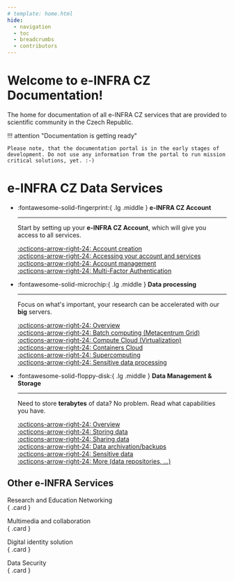 ```yaml
---
# template: home.html
hide:
  - navigation
  - toc
  - breadcrumbs
  - contributors
---
```

# Welcome to e-INFRA CZ Documentation!

The home for documentation of all e-INFRA CZ services that are provided to scientific community in the Czech Republic.

!!! attention "Documentation is getting ready"

    Please note, that the documentation portal is in the early stages of development. Do not use any information from the portal to run mission critical solutions, yet. :-)

# e-INFRA CZ Data Services

<div class="grid cards" markdown>

-   :fontawesome-solid-fingerprint:{ .lg .middle } __e-INFRA CZ Account__

    ---

    Start by setting up your **e-INFRA CZ Account**, which will give you access to all services.

    [:octicons-arrow-right-24: Account creation](./account/creation)   
    [:octicons-arrow-right-24: Accessing your account and services](./account/access)   
    [:octicons-arrow-right-24: Account management](./account/management/)   
    [:octicons-arrow-right-24: Multi-Factor Authentication](./account/mfa/setup)
<!---  [:octicons-arrow-right-24: Account properties and lifecycle](/account/properties)    
--->


-   :fontawesome-solid-microchip:{ .lg .middle } __Data processing__

    ---

    Focus on what's important, your research can be accelerated with our **big** servers.

    [:octicons-arrow-right-24: Overview](/compute/)   
    [:octicons-arrow-right-24: Batch computing (Metacentrum Grid)](./compute/grid)   
    [:octicons-arrow-right-24: Compute Cloud (Virtualization)](./compute/openstack/)   
    [:octicons-arrow-right-24: Containers Cloud](./compute/containers/)   
    [:octicons-arrow-right-24: Supercomputing](./compute/supercomputing/)   
    [:octicons-arrow-right-24: Sensitive data processing](./compute/sensitive-cloud)   

-   :fontawesome-solid-floppy-disk:{ .lg .middle } __Data Management & Storage__

    ---

    Need to store **terabytes** of data? No problem. Read what capabilities you have.

    [:octicons-arrow-right-24: Overview](./storage/)   
    [:octicons-arrow-right-24: Storing data](./storage/)   
    [:octicons-arrow-right-24: Sharing data](./storage/)   
    [:octicons-arrow-right-24: Data archivation/backups](./storage/)   
    [:octicons-arrow-right-24: Sensitive data](./storage/)   
    [:octicons-arrow-right-24: More (data repositories, ...)](./storage/)   


</div>

## Other e-INFRA Services

<div class="grid grid-sm" markdown>

Research and Education Networking   
{ .card }

Multimedia and collaboration   
{ .card }

Digital identity solution   
{ .card }

Data Security   
{ .card }

</div>

[a]: https://www.cesnet.cz/?lang=en
[b]: https://www.cerit-sc.cz/
[c]: https://www.it4i.cz/en
[g]: emailto:support
